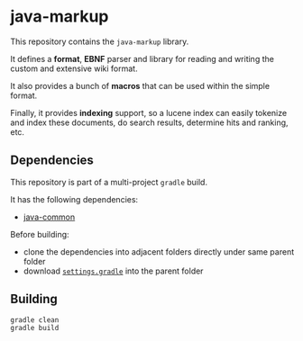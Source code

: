 # java-markup

This repository contains the `java-markup` library.

It defines a **format**, **EBNF** parser and library for 
reading and writing the custom and extensive wiki format.

It also provides a bunch of **macros** that can be used within the 
simple format.

Finally, it provides **indexing** support, so a lucene index can easily
tokenize and index these documents, do search results, determine hits
and ranking, etc.

## Dependencies

This repository is part of a multi-project `gradle` build.

It has the following dependencies:

- [java-common](https://github.com/ugorji/java-common)

Before building:

- clone the dependencies into adjacent folders directly under same parent folder
- download [`settings.gradle`](https://gist.githubusercontent.com/ugorji/2a338462e63680d117016793989847fa/raw/settings.gradle) into the parent folder

## Building

```sh
gradle clean
gradle build
```

